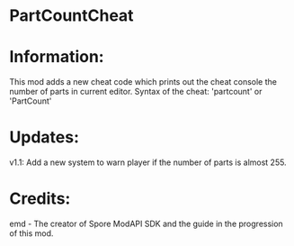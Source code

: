 # PartCountCheat
# Information:
This mod adds a new cheat code which prints out the cheat console the number of parts in current editor.
Syntax of the cheat: 'partcount' or 'PartCount'
# Updates:
v1.1: Add a new system to warn player if the number of parts is almost 255.
# Credits:
emd - The creator of Spore ModAPI SDK and the guide in the progression of this mod.
